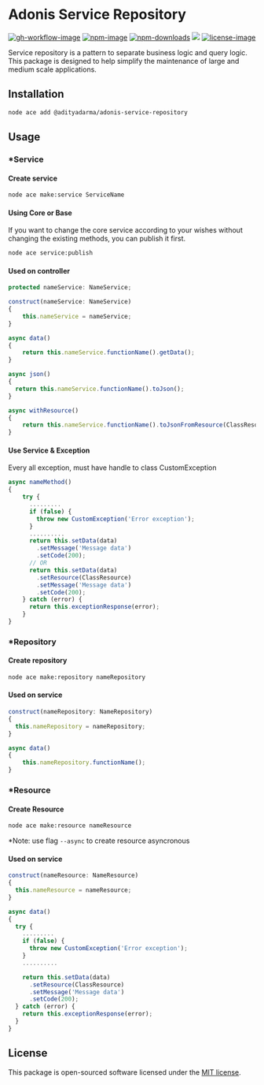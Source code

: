 # Adonis Service Repository

[![gh-workflow-image]][gh-workflow-url] [![npm-image]][npm-url] [![npm-downloads]][npm-downloads] ![][typescript-image] [![license-image]][license-url]

Service repository is a pattern to separate business logic and query logic. This package is designed to help simplify the maintenance of large and medium scale applications.

## Installation

```sh
node ace add @adityadarma/adonis-service-repository
```

## Usage

### \*Service

#### Create service

```bash
node ace make:service ServiceName
```

#### Using Core or Base

If you want to change the core service according to your wishes without changing the existing methods, you can publish it first.

```bash
node ace service:publish
```

#### Used on controller

```ts
protected nameService: NameService;

construct(nameService: NameService)
{
    this.nameService = nameService;
}

async data()
{
    return this.nameService.functionName().getData();
}

async json()
{
  return this.nameService.functionName().toJson();
}

async withResource()
{
    return this.nameService.functionName().toJsonFromResource(ClassResource);
}
```

#### Use Service & Exception

Every all exception, must have handle to class CustomException

```ts
async nameMethod()
{
    try {
      .........
      if (false) {
        throw new CustomException('Error exception');
      }
      ..........
      return this.setData(data)
        .setMessage('Message data')
        .setCode(200);
      // OR
      return this.setData(data)
        .setResource(ClassResource)
        .setMessage('Message data')
        .setCode(200);
    } catch (error) {
      return this.exceptionResponse(error);
    }
}
```

### \*Repository

#### Create repository

```bash
node ace make:repository nameRepository
```

#### Used on service

```ts
construct(nameRepository: NameRepository)
{
  this.nameRepository = nameRepository;
}

async data()
{
    this.nameRepository.functionName();
}
```

### \*Resource

#### Create Resource

```bash
node ace make:resource nameResource
```

*Note: use flag `--async` to create resource asyncronous 

#### Used on service

```ts
construct(nameResource: NameResource)
{
  this.nameResource = nameResource;
}

async data()
{
  try {
    .........
    if (false) {
      throw new CustomException('Error exception');
    }
    ..........

    return this.setData(data)
      .setResource(ClassResource)
      .setMessage('Message data')
      .setCode(200);
  } catch (error) {
    return this.exceptionResponse(error);
  }
}
```

## License

This package is open-sourced software licensed under the [MIT license](LICENSE.md).

[gh-workflow-image]: https://img.shields.io/github/actions/workflow/status/adityadarma/adonis-service-repository/release.yml?style=for-the-badge
[gh-workflow-url]: https://github.com/adityadarma/adonis-service-repository/actions/workflows/release.yml 'Github action'
[npm-image]: https://img.shields.io/npm/v/@adityadarma/adonis-service-repository/latest.svg?style=for-the-badge&logo=npm
[npm-url]: https://www.npmjs.com/package/@adityadarma/adonis-service-repository/v/latest 'npm'
[typescript-image]: https://img.shields.io/badge/Typescript-294E80.svg?style=for-the-badge&logo=typescript
[license-url]: LICENSE.md
[license-image]: https://img.shields.io/github/license/adityadarma/adonis-service-repository?style=for-the-badge
[npm-downloads]: https://img.shields.io/npm/dm/@adityadarma/adonis-service-repository.svg?style=for-the-badge
[count-downloads]: https://npmcharts.com/compare/@adityadarma/adonis-service-repository?minimal=true
